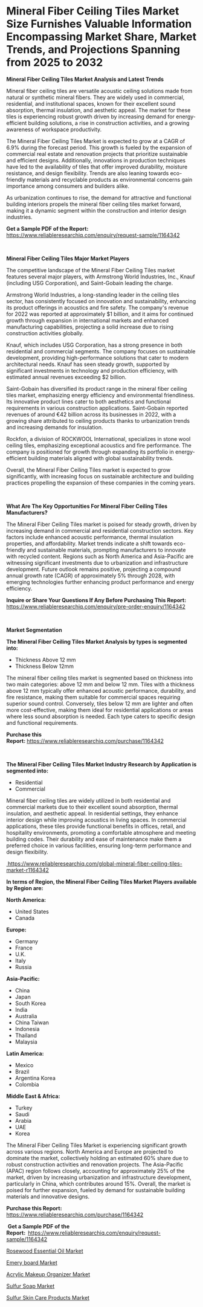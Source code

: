 <p><h1>Mineral Fiber Ceiling Tiles Market Size Furnishes Valuable Information Encompassing Market Share, Market Trends, and Projections Spanning from 2025 to 2032</h1></p><p><strong>Mineral Fiber Ceiling Tiles Market Analysis and Latest Trends</strong></p>
<p><p>Mineral fiber ceiling tiles are versatile acoustic ceiling solutions made from natural or synthetic mineral fibers. They are widely used in commercial, residential, and institutional spaces, known for their excellent sound absorption, thermal insulation, and aesthetic appeal. The market for these tiles is experiencing robust growth driven by increasing demand for energy-efficient building solutions, a rise in construction activities, and a growing awareness of workspace productivity.</p><p>The Mineral Fiber Ceiling Tiles Market is expected to grow at a CAGR of 6.9% during the forecast period. This growth is fueled by the expansion of commercial real estate and renovation projects that prioritize sustainable and efficient designs. Additionally, innovations in production techniques have led to the availability of tiles that offer improved durability, moisture resistance, and design flexibility. Trends are also leaning towards eco-friendly materials and recyclable products as environmental concerns gain importance among consumers and builders alike.</p><p>As urbanization continues to rise, the demand for attractive and functional building interiors propels the mineral fiber ceiling tiles market forward, making it a dynamic segment within the construction and interior design industries.</p></p>
<p><strong>Get a Sample PDF of the Report:&nbsp;</strong> <a href="https://www.reliableresearchiq.com/enquiry/request-sample/1164342?utm_campaign=1087&utm_medium=2&utm_source=Github&utm_content=ia&utm_term=05042025&utm_id=mineral-fiber-ceiling-tiles">https://www.reliableresearchiq.com/enquiry/request-sample/1164342</a></p>
<p>&nbsp;</p>
<p><strong>Mineral Fiber Ceiling Tiles Major Market Players</strong></p>
<p><p>The competitive landscape of the Mineral Fiber Ceiling Tiles market features several major players, with Armstrong World Industries, Inc., Knauf (including USG Corporation), and Saint-Gobain leading the charge. </p><p>Armstrong World Industries, a long-standing leader in the ceiling tiles sector, has consistently focused on innovation and sustainability, enhancing its product offerings in acoustics and fire safety. The company's revenue for 2022 was reported at approximately $1 billion, and it aims for continued growth through expansion in international markets and enhanced manufacturing capabilities, projecting a solid increase due to rising construction activities globally.</p><p>Knauf, which includes USG Corporation, has a strong presence in both residential and commercial segments. The company focuses on sustainable development, providing high-performance solutions that cater to modern architectural needs. Knauf has seen steady growth, supported by significant investments in technology and production efficiency, with estimated annual revenues exceeding $2 billion.</p><p>Saint-Gobain has diversified its product range in the mineral fiber ceiling tiles market, emphasizing energy efficiency and environmental friendliness. Its innovative product lines cater to both aesthetics and functional requirements in various construction applications. Saint-Gobain reported revenues of around €42 billion across its businesses in 2022, with a growing share attributed to ceiling products thanks to urbanization trends and increasing demands for insulation.</p><p>Rockfon, a division of ROCKWOOL International, specializes in stone wool ceiling tiles, emphasizing exceptional acoustics and fire performance. The company is positioned for growth through expanding its portfolio in energy-efficient building materials aligned with global sustainability trends.</p><p>Overall, the Mineral Fiber Ceiling Tiles market is expected to grow significantly, with increasing focus on sustainable architecture and building practices propelling the expansion of these companies in the coming years.</p></p>
<p>&nbsp;</p>
<p><strong>What Are The Key Opportunities For Mineral Fiber Ceiling Tiles Manufacturers?</strong></p>
<p><p>The Mineral Fiber Ceiling Tiles market is poised for steady growth, driven by increasing demand in commercial and residential construction sectors. Key factors include enhanced acoustic performance, thermal insulation properties, and affordability. Market trends indicate a shift towards eco-friendly and sustainable materials, prompting manufacturers to innovate with recycled content. Regions such as North America and Asia-Pacific are witnessing significant investments due to urbanization and infrastructure development. Future outlook remains positive, projecting a compound annual growth rate (CAGR) of approximately 5% through 2028, with emerging technologies further enhancing product performance and energy efficiency.</p></p>
<p><strong>Inquire or Share Your Questions If Any Before Purchasing This Report:</strong> <a href="https://www.reliableresearchiq.com/enquiry/pre-order-enquiry/1164342?utm_campaign=1087&utm_medium=2&utm_source=Github&utm_content=ia&utm_term=05042025&utm_id=mineral-fiber-ceiling-tiles">https://www.reliableresearchiq.com/enquiry/pre-order-enquiry/1164342</a></p>
<p>&nbsp;</p>
<p><strong>Market Segmentation</strong></p>
<p><strong>The Mineral Fiber Ceiling Tiles Market Analysis by types is segmented into:</strong></p>
<p><ul><li>Thickness Above 12 mm</li><li>Thickness Below 12mm</li></ul></p>
<p><p>The mineral fiber ceiling tiles market is segmented based on thickness into two main categories: above 12 mm and below 12 mm. Tiles with a thickness above 12 mm typically offer enhanced acoustic performance, durability, and fire resistance, making them suitable for commercial spaces requiring superior sound control. Conversely, tiles below 12 mm are lighter and often more cost-effective, making them ideal for residential applications or areas where less sound absorption is needed. Each type caters to specific design and functional requirements.</p></p>
<p><strong>Purchase this Report:&nbsp;</strong><a href="https://www.reliableresearchiq.com/purchase/1164342?utm_campaign=1087&utm_medium=2&utm_source=Github&utm_content=ia&utm_term=05042025&utm_id=mineral-fiber-ceiling-tiles">https://www.reliableresearchiq.com/purchase/1164342</a></p>
<p>&nbsp;</p>
<p><strong>The Mineral Fiber Ceiling Tiles Market Industry Research by Application is segmented into:</strong></p>
<p><ul><li>Residential</li><li>Commercial</li></ul></p>
<p><p>Mineral fiber ceiling tiles are widely utilized in both residential and commercial markets due to their excellent sound absorption, thermal insulation, and aesthetic appeal. In residential settings, they enhance interior design while improving acoustics in living spaces. In commercial applications, these tiles provide functional benefits in offices, retail, and hospitality environments, promoting a comfortable atmosphere and meeting building codes. Their durability and ease of maintenance make them a preferred choice in various facilities, ensuring long-term performance and design flexibility.</p></p>
<p><a href="https://www.reliableresearchiq.com/global-mineral-fiber-ceiling-tiles-market-r1164342?utm_campaign=1087&utm_medium=2&utm_source=Github&utm_content=ia&utm_term=05042025&utm_id=mineral-fiber-ceiling-tiles">&nbsp;https://www.reliableresearchiq.com/global-mineral-fiber-ceiling-tiles-market-r1164342</a></p>
<p><strong>In terms of Region, the Mineral Fiber Ceiling Tiles Market Players available by Region are:</strong></p>
<p>
    <p> <strong> North America: </strong>
        <ul>
            <li>United States</li>
            <li>Canada</li>
        </ul>
        </p> 
    <p> <strong> Europe: </strong>
        <ul>
            <li>Germany</li>
            <li>France</li>
            <li>U.K.</li>
            <li>Italy</li>
            <li>Russia</li>
        </ul>
        </p> 
    <p> <strong> Asia-Pacific: </strong>
        <ul>
            <li>China</li>
            <li>Japan</li>
            <li>South Korea</li>
            <li>India</li>
            <li>Australia</li>
            <li>China Taiwan</li>
            <li>Indonesia</li>
            <li>Thailand</li>
            <li>Malaysia</li>
        </ul>
        </p> 
    <p> <strong> Latin America: </strong>
        <ul>
            <li>Mexico</li>
            <li>Brazil</li>
            <li>Argentina Korea</li>
            <li>Colombia</li>
        </ul>
        </p> 
    <p> <strong> Middle East & Africa: </strong>
        <ul>
            <li>Turkey</li>
            <li>Saudi</li>
            <li>Arabia</li>
            <li>UAE</li>
            <li>Korea</li>
        </ul>
    </p>
    </p>
<p><p>The Mineral Fiber Ceiling Tiles Market is experiencing significant growth across various regions. North America and Europe are projected to dominate the market, collectively holding an estimated 60% share due to robust construction activities and renovation projects. The Asia-Pacific (APAC) region follows closely, accounting for approximately 25% of the market, driven by increasing urbanization and infrastructure development, particularly in China, which contributes around 15%. Overall, the market is poised for further expansion, fueled by demand for sustainable building materials and innovative designs.</p></p>
<p><strong>Purchase this Report: </strong><a href="https://www.reliableresearchiq.com/purchase/1164342?utm_campaign=1087&utm_medium=2&utm_source=Github&utm_content=ia&utm_term=05042025&utm_id=mineral-fiber-ceiling-tiles">https://www.reliableresearchiq.com/purchase/1164342</a></p>
<p>&nbsp;<strong>Get a Sample PDF of the Report:&nbsp;&nbsp;</strong><a href="https://www.reliableresearchiq.com/enquiry/request-sample/1164342?utm_campaign=1087&utm_medium=2&utm_source=Github&utm_content=ia&utm_term=05042025&utm_id=mineral-fiber-ceiling-tiles">https://www.reliableresearchiq.com/enquiry/request-sample/1164342</a></p>
<p><strong></strong></p>
<p><p><a href="https://github.com/ikokwuihepa/Market-Research-Report-List-1/blob/main/rosewood-essential-oil-market.md?utm_campaign=1087&utm_medium=2&utm_source=Github&utm_content=ia&utm_term=05042025&utm_id=mineral-fiber-ceiling-tiles">Rosewood Essential Oil Market</a></p><p><a href="https://github.com/bibzmuiko/Market-Research-Report-List-1/blob/main/emery-board-market.md?utm_campaign=1087&utm_medium=2&utm_source=Github&utm_content=ia&utm_term=05042025&utm_id=mineral-fiber-ceiling-tiles">Emery board Market</a></p><p><a href="https://github.com/linnuripat/Market-Research-Report-List-1/blob/main/acrylic-makeup-organizer-market.md?utm_campaign=1087&utm_medium=2&utm_source=Github&utm_content=ia&utm_term=05042025&utm_id=mineral-fiber-ceiling-tiles">Acrylic Makeup Organizer Market</a></p><p><a href="https://github.com/larotnanonhx/Market-Research-Report-List-1/blob/main/sulfur-soap-market.md?utm_campaign=1087&utm_medium=2&utm_source=Github&utm_content=ia&utm_term=05042025&utm_id=mineral-fiber-ceiling-tiles">Sulfur Soap Market</a></p><p><a href="https://github.com/borsiflorsfa/Market-Research-Report-List-1/blob/main/sulfur-skin-care-products-market.md?utm_campaign=1087&utm_medium=2&utm_source=Github&utm_content=ia&utm_term=05042025&utm_id=mineral-fiber-ceiling-tiles">Sulfur Skin Care Products Market</a></p></p>